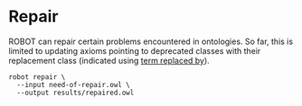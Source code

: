 # Repair

ROBOT can repair certain problems encountered in ontologies. So far, this is limited to updating axioms pointing to deprecated classes with their replacement class (indicated using [term replaced by](http://purl.obolibrary.org/obo/IAO_0100001)).

    robot repair \
      --input need-of-repair.owl \
      --output results/repaired.owl
      
